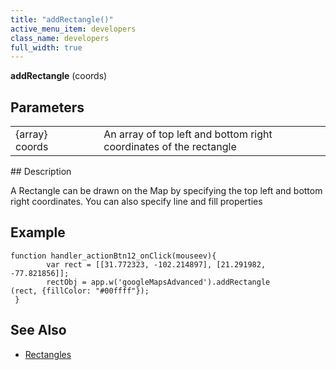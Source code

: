 ```yaml
---
title: "addRectangle()"
active_menu_item: developers
class_name: developers
full_width: true
---
```



**addRectangle** (coords)

## Parameters

<table>
<tr>
<td width="169">
{array} coords

</td>
<td width="17">
</td>
<td width="694">
An array of top left and bottom right coordinates of the rectangle

</td>
</tr>
</table>
## Description

A Rectangle can be drawn on the Map by specifying the top left and bottom right coordinates. You can also specify line and fill properties

## Example

    function handler_actionBtn12_onClick(mouseev){
            var rect = [[31.772323, -102.214897], [21.291982, -77.821856]];
            rectObj = app.w('googleMapsAdvanced').addRectangle
    (rect, {fillColor: "#00ffff"});
     }
     


## See Also

 - [Rectangles](/developers/documentation/product-guide/advanced-important-widgets/google-v3-maps-widget/working-with-overlays/rectangles)

